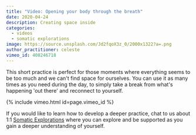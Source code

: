 ```yaml
---
title: "Video: Opening your body through the breath"
date: 2020-04-24
description: Creating space inside
categories:
  - videos
  - somatic explorations
image: https://source.unsplash.com/Jd2fqoX3z_0/2000x1322?a=.png
author_practitioner: celeste
vimeo_id: 408246718
---
```


This short practice is perfect for those moments where everything seems to be too much and we can't find space for
ourselves. You can use it as many times as you need during the day, to simply take a break from what's happening 'out
there' and reconnect to yourself.

{% include vimeo.html  id=page.vimeo_id %}

If you would like to learn how to develop a deeper practice, chat to us about 1:1 [Somatic Explorations](/modalities/somatic-explorations/)
where you can explore and be supported as you gain a deeper understanding of yourself.
